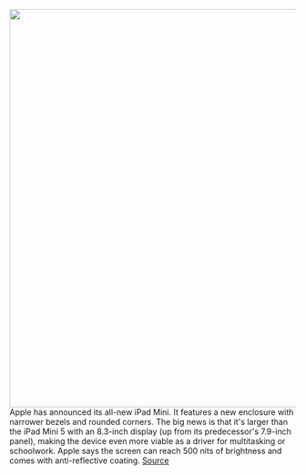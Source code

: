 <img src='https://cdn.vox-cdn.com/thumbor/uxAjNpPfuLe3INtNPavO-BPK72I=/0x0:1780x999/1200x800/filters:focal(748x358:1032x642)/cdn.vox-cdn.com/uploads/chorus_image/image/69857250/lcimg_7b04f92e_6e3b_4b04_83c7_9381b0d97513.0.jpg' width='700px' /><br/>
Apple has announced its all-new iPad Mini. It features a new enclosure with narrower bezels and rounded corners. The big news is that it's larger than the iPad Mini 5 with an 8.3-inch display (up from its predecessor's 7.9-inch panel), making the device even more viable as a driver for multitasking or schoolwork. Apple says the screen can reach 500 nits of brightness and comes with anti-reflective coating.
<a href='https://www.theverge.com/2021/9/14/22667216/ipad-mini-6-price-specs-release-date-features-apple'> Source <a/>